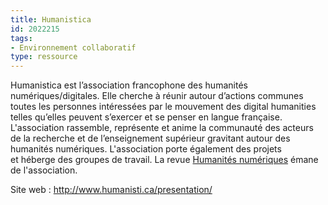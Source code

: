 ```yaml
---
title: Humanistica
id: 2022215
tags:
- Environnement collaboratif
type: ressource
---
```


Humanistica est l’association francophone des humanités numériques/digitales. Elle cherche à réunir autour d’actions communes toutes les personnes intéressées par le mouvement des digital humanities telles qu’elles peuvent s’exercer et se penser en langue française. L'association rassemble, représente et anime la communauté des acteurs de la recherche et de l’enseignement supérieur gravitant autour des humanités numériques. L'association porte également des projets et héberge des groupes de travail. La revue [Humanités numériques](https://journals.openedition.org/revuehn/) émane de l'association. 

Site web : <http://www.humanisti.ca/presentation/>

